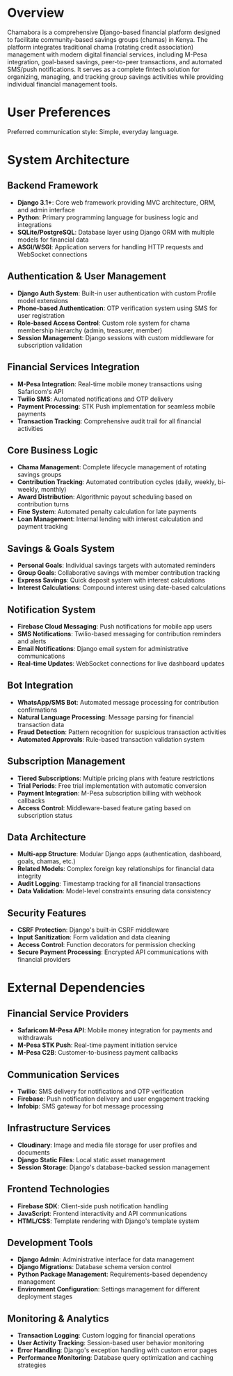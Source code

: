 # Overview

Chamabora is a comprehensive Django-based financial platform designed to facilitate community-based savings groups (chamas) in Kenya. The platform integrates traditional chama (rotating credit association) management with modern digital financial services, including M-Pesa integration, goal-based savings, peer-to-peer transactions, and automated SMS/push notifications. It serves as a complete fintech solution for organizing, managing, and tracking group savings activities while providing individual financial management tools.

# User Preferences

Preferred communication style: Simple, everyday language.

# System Architecture

## Backend Framework
- **Django 3.1+**: Core web framework providing MVC architecture, ORM, and admin interface
- **Python**: Primary programming language for business logic and integrations
- **SQLite/PostgreSQL**: Database layer using Django ORM with multiple models for financial data
- **ASGI/WSGI**: Application servers for handling HTTP requests and WebSocket connections

## Authentication & User Management
- **Django Auth System**: Built-in user authentication with custom Profile model extensions
- **Phone-based Authentication**: OTP verification system using SMS for user registration
- **Role-based Access Control**: Custom role system for chama membership hierarchy (admin, treasurer, member)
- **Session Management**: Django sessions with custom middleware for subscription validation

## Financial Services Integration
- **M-Pesa Integration**: Real-time mobile money transactions using Safaricom's API
- **Twilio SMS**: Automated notifications and OTP delivery
- **Payment Processing**: STK Push implementation for seamless mobile payments
- **Transaction Tracking**: Comprehensive audit trail for all financial activities

## Core Business Logic
- **Chama Management**: Complete lifecycle management of rotating savings groups
- **Contribution Tracking**: Automated contribution cycles (daily, weekly, bi-weekly, monthly)
- **Award Distribution**: Algorithmic payout scheduling based on contribution turns
- **Fine System**: Automated penalty calculation for late payments
- **Loan Management**: Internal lending with interest calculation and payment tracking

## Savings & Goals System
- **Personal Goals**: Individual savings targets with automated reminders
- **Group Goals**: Collaborative savings with member contribution tracking
- **Express Savings**: Quick deposit system with interest calculations
- **Interest Calculations**: Compound interest using date-based calculations

## Notification System
- **Firebase Cloud Messaging**: Push notifications for mobile app users
- **SMS Notifications**: Twilio-based messaging for contribution reminders and alerts
- **Email Notifications**: Django email system for administrative communications
- **Real-time Updates**: WebSocket connections for live dashboard updates

## Bot Integration
- **WhatsApp/SMS Bot**: Automated message processing for contribution confirmations
- **Natural Language Processing**: Message parsing for financial transaction data
- **Fraud Detection**: Pattern recognition for suspicious transaction activities
- **Automated Approvals**: Rule-based transaction validation system

## Subscription Management
- **Tiered Subscriptions**: Multiple pricing plans with feature restrictions
- **Trial Periods**: Free trial implementation with automatic conversion
- **Payment Integration**: M-Pesa subscription billing with webhook callbacks
- **Access Control**: Middleware-based feature gating based on subscription status

## Data Architecture
- **Multi-app Structure**: Modular Django apps (authentication, dashboard, goals, chamas, etc.)
- **Related Models**: Complex foreign key relationships for financial data integrity
- **Audit Logging**: Timestamp tracking for all financial transactions
- **Data Validation**: Model-level constraints ensuring data consistency

## Security Features
- **CSRF Protection**: Django's built-in CSRF middleware
- **Input Sanitization**: Form validation and data cleaning
- **Access Control**: Function decorators for permission checking
- **Secure Payment Processing**: Encrypted API communications with financial providers

# External Dependencies

## Financial Service Providers
- **Safaricom M-Pesa API**: Mobile money integration for payments and withdrawals
- **M-Pesa STK Push**: Real-time payment initiation service
- **M-Pesa C2B**: Customer-to-business payment callbacks

## Communication Services
- **Twilio**: SMS delivery for notifications and OTP verification
- **Firebase**: Push notification delivery and user engagement tracking
- **Infobip**: SMS gateway for bot message processing

## Infrastructure Services
- **Cloudinary**: Image and media file storage for user profiles and documents
- **Django Static Files**: Local static asset management
- **Session Storage**: Django's database-backed session management

## Frontend Technologies
- **Firebase SDK**: Client-side push notification handling
- **JavaScript**: Frontend interactivity and API communications
- **HTML/CSS**: Template rendering with Django's template system

## Development Tools
- **Django Admin**: Administrative interface for data management
- **Django Migrations**: Database schema version control
- **Python Package Management**: Requirements-based dependency management
- **Environment Configuration**: Settings management for different deployment stages

## Monitoring & Analytics
- **Transaction Logging**: Custom logging for financial operations
- **User Activity Tracking**: Session-based user behavior monitoring
- **Error Handling**: Django's exception handling with custom error pages
- **Performance Monitoring**: Database query optimization and caching strategies